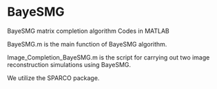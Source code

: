 # BayeSMG
BayeSMG matrix completion algorithm Codes in MATLAB

BayeSMG.m is the main function of BayeSMG algorithm.

Image_Completion_BayeSMG.m is the script for carrying out two image reconstruction simulations using BayeSMG.

We utilize the SPARCO package.

